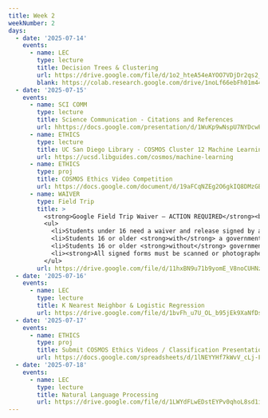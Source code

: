 ```yaml
---
title: Week 2
weekNumber: 2
days:
  - date: '2025-07-14'
    events:
      - name: LEC
        type: lecture
        title: Decision Trees & Clustering
        url: https://drive.google.com/file/d/1o2_hteA54eAYOO7VDjDr2qs2_qd7X76X/view?usp=sharing
        blank: https://colab.research.google.com/drive/1noLf66ebFh01m44At47tw-L0swVkqRvO?usp=drive_link
  - date: '2025-07-15'
    events:
      - name: SCI COMM
        type: lecture
        title: Science Communication - Citations and References
        url: hhttps://docs.google.com/presentation/d/1WuKp9wNspU7NYDcwPrBgJYtlJp4RzTI9YtUpz8VFaIU/edit?usp=sharing
      - name: ETHICS
        type: lecture
        title: UC San Diego Library - COSMOS Cluster 12 Machine Learning Resources
        url: https://ucsd.libguides.com/cosmos/machine-learning
      - name: ETHICS
        type: proj
        title: COSMOS Ethics Video Competition
        url: https://docs.google.com/document/d/19aFCqNZEg2O6gkIQ8DMzGBd-40h_OWK-bSYS84CL988/edit?usp=sharing
      - name: WAIVER
        type: Field Trip
        title: >
          <strong>Google Field Trip Waiver – ACTION REQUIRED</strong><br>
          <ul>
            <li>Students under 16 need a waiver and release signed by a parent or guardian.</li>
            <li>Students 16 or older <strong>with</strong> a government-issued ID (Driver's License, Passport, or Birth Certificate) must bring it to the field trip.</li>
            <li>Students 16 or older <strong>without</strong> government-issued ID must have a signed waiver and release <strong>and</strong> their school student ID.</li>
            <li><strong>All signed forms must be scanned or photographed and emailed to cosmos-cluster12@ucsd.edu by 4:00 PM on Thursday, July 23, 2025.</strong></li>
          </ul>
        url: https://drive.google.com/file/d/11hxBN9u71b9yomE_V8noCUHNzHk5GDYK/view?usp=sharing
  - date: '2025-07-16'
    events:
      - name: LEC
        type: lecture
        title: K Nearest Neighbor & Logistic Regression
        url: https://drive.google.com/file/d/1bvFh_u7U_OL_b95jEk9XaNfDsYS_17Vf/view?usp=drive_link
  - date: '2025-07-17'
    events:
      - name: ETHICS
        type: proj
        title: Submit COSMOS Ethics Videos / Classification Presentation Topics
        url: https://docs.google.com/spreadsheets/d/1lNEYYHf7kWvV_cLj-Fg6l_vqnn1EUkj2qpH1wmKe3M0/edit?usp=sharing
  - date: '2025-07-18'
    events:
      - name: LEC
        type: lecture
        title: Natural Language Processing
        url: https://drive.google.com/file/d/1LWYdFLwEDstEYPv0qhoL8sd1iknuh5t6/view?usp=drive_link
---
```

